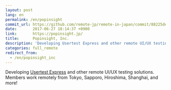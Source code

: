 ```yaml
---
layout: post
lang: en
permalink: /en/popinsight
commit_url: https://github.com/remote-jp/remote-in-japan/commit/88225de1232b84bad8993b2decff2ebbef803354
date:       2017-06-27 18:14:37 +0900
link:       https://popinsight.jp/
title:      Popinsight, Inc.
description: 'Developing Usertest Express and other remote UI/UX testing solutions. Members work remotely from Tokyo, Sapporo, Hiroshima, Shanghai, and more!'
categories: full_remote
redirect_from:
  - /en/popinsight_inc
---
```


<p>Developing <a href="https://usertesting.jp/express">Usertest Express</a> and other remote UI/UX testing solutions. Members work remotely from Tokyo, Sapporo, Hiroshima, Shanghai, and more!</p>
